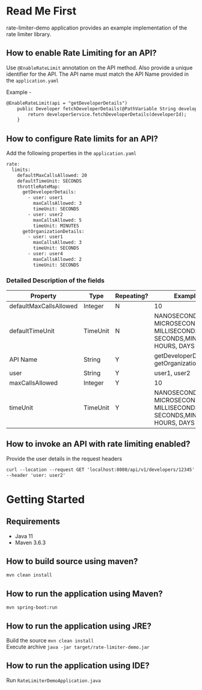 # Read Me First
rate-limiter-demo application provides an example implementation of the rate limiter library. 

## How to enable Rate Limiting for an API?
Use ```@EnableRateLimit``` annotation on the API method. Also provide a
unique identifier for the API. The API name must match the API Name provided 
in the ```application.yaml```

Example - 
```dtd
@EnableRateLimit(api = "getDeveloperDetails")
    public Developer fetchDeveloperDetails(@PathVariable String developerId) {
        return developerService.fetchDeveloperDetails(developerId);
    }
```

## How to configure Rate limits for an API?
Add the following properties in the ```application.yaml```
```dtd
rate:
  limits:
    defaultMaxCallsAllowed: 20
    defaultTimeUnit: SECONDS
    throttleRateMap:
      getDeveloperDetails:
        - user: user1
          maxCallsAllowed: 3
          timeUnit: SECONDS
        - user: user2
          maxCallsAllowed: 5
          timeUnit: MINUTES
      getOrganizationDetails:
        - user: user1
          maxCallsAllowed: 3
          timeUnit: SECONDS
        - user: user4
          maxCallsAllowed: 2
          timeUnit: SECONDS
```

### Detailed Description of the fields
| Property               | Type     | Repeating? | Example                                                               |
|------------------------|----------|------------|-----------------------------------------------------------------------|
| defaultMaxCallsAllowed | Integer  | N          | 10                                                                    |
| defaultTimeUnit        | TimeUnit | N          | NANOSECONDS, MICROSECONDS, MILLISECONDS, SECONDS,MINUTES, HOURS, DAYS |
| API Name               | String   | Y          | getDeveloperDetails, getOrganizationDetails                           |
| user                   | String   | Y          | user1, user2                                                          |
| maxCallsAllowed        | Integer  | Y          | 10                                                                    |
| timeUnit               | TimeUnit | Y          | NANOSECONDS, MICROSECONDS, MILLISECONDS, SECONDS,MINUTES, HOURS, DAYS |

## How to invoke an API with rate limiting enabled?
Provide the user details in the request headers
```dtd
curl --location --request GET 'localhost:8080/api/v1/developers/12345' \
--header 'user: user2'
```

# Getting Started

## Requirements
* Java 11
* Maven 3.6.3

## How to build source using maven?
```mvn clean install```

## How to run the application using Maven?
```mvn spring-boot:run```

## How to run the application using JRE?
Build the source ```mvn clean install```<br/>
Execute archive ```java -jar target/rate-limiter-demo.jar```

## How to run the application using IDE?
Run ```RateLimiterDemoApplication.java```




